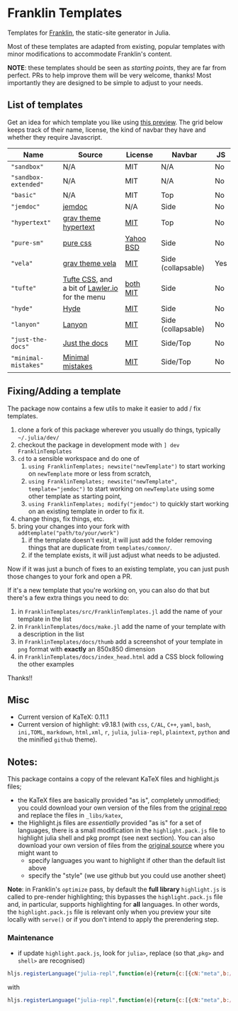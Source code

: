 # Franklin Templates

Templates for [Franklin](https://github.com/tlienart/Franklin.jl), the static-site generator in Julia.

Most of these templates are adapted from existing, popular templates with minor modifications to accommodate Franklin's content.

**NOTE**: these templates should be seen as _starting points_, they are far from perfect.
PRs to help improve them will be very welcome, thanks!
Most importantly they are designed to be simple to adjust to your needs.

## List of templates

Get an idea for which template you like using [this preview](https://tlienart.github.io/FranklinTemplates.jl/).
The grid below keeps track of their name, license, the kind of navbar they have and whether they require Javascript.

| Name | Source | License | Navbar | JS  |
| ---- | ------ | ------- | ----- | --- |
| `"sandbox"`  | N/A    | MIT     | N/A | No |
| `"sandbox-extended"`  | N/A    | MIT     | N/A | No |
| `"basic"`  | N/A    | MIT     | Top | No |
| `"jemdoc"` | [jemdoc](https://github.com/jem/jemdoc) | N/A | Side | No |
| `"hypertext"` | [grav theme hypertext](https://github.com/artofthesmart/hypertext) | [MIT](https://github.com/artofthesmart/hypertext/blob/master/LICENSE) | Top | No |
| `"pure-sm"` | [pure css](https://purecss.io/layouts/side-menu/) | [Yahoo BSD](https://github.com/pure-css/pure-site/blob/master/LICENSE.md) | Side | No |
| `"vela"` | [grav theme vela](https://github.com/danzinger/grav-theme-vela) | [MIT](https://github.com/danzinger/grav-theme-vela/blob/develop/LICENSE) | Side (collapsable) | Yes |
| `"tufte"` | [Tufte CSS](https://github.com/edwardtufte/tufte-css), and a bit of [Lawler.io](https://github.com/Eiriksmal/lawler-dot-io) for the menu | [both](https://github.com/edwardtufte/tufte-css/blob/gh-pages/LICENSE)  [MIT](https://github.com/Eiriksmal/lawler-dot-io/blob/main/license.md) | Side | No |
| `"hyde"` | [Hyde](https://github.com/poole/hyde) | [MIT](https://github.com/poole/hyde/blob/master/LICENSE.md) | Side | No |
| `"lanyon"` | [Lanyon](https://github.com/poole/lanyon) | [MIT](https://github.com/poole/lanyon/blob/master/LICENSE.md) | Side (collapsable) | No |
| `"just-the-docs"` | [Just the docs](https://github.com/pmarsceill/just-the-docs) | [MIT](https://github.com/pmarsceill/just-the-docs/blob/master/LICENSE.txt) | Side/Top | No |
| `"minimal-mistakes"` | [Minimal mistakes](https://github.com/mmistakes/minimal-mistakes) | [MIT](https://github.com/mmistakes/minimal-mistakes/blob/master/LICENSE) | Side/Top | No |

## Fixing/Adding a template

The package now contains a few utils to make it easier to add / fix templates.

1. clone a fork of this package wherever you usually do things, typically `~/.julia/dev/`
1. checkout the package in development mode with `] dev FranklinTemplates`
1. `cd` to a sensible workspace and do one of
    1. `using FranklinTemplates; newsite("newTemplate")` to start working on `newTemplate` more or less from scratch,
    1. `using FranklinTemplates; newsite("newTemplate", template="jemdoc")` to start working on `newTemplate` using some other template as starting point,
    1. `using FranklinTemplates; modify("jemdoc")` to quickly start working on an existing template in order to fix it.
1. change things, fix things, etc.
1. bring your changes into your fork with `addtemplate("path/to/your/work")`
    1. if the template doesn't exist, it will just add the folder removing things that are duplicate from `templates/common/`.
    1. if the template exists, it will just adjust what needs to be adjusted.

Now if it was just a bunch of fixes to an existing template, you can just push those changes to your fork and open a PR.

If it's a new template that you're working on, you can also do that but there's a few extra things you need to do:

1. in `FranklinTemplates/src/FranklinTemplates.jl` add the name of your template in the list
1. in `FranklinTemplates/docs/make.jl` add the name of your template with a description in the list
1. in `FranklinTemplates/docs/thumb` add a screenshot of your template in `png` format with **exactly** an 850x850 dimension
1. in `FranklinTemplates/docs/index_head.html` add a CSS block following the other examples

Thanks!!

## Misc

* Current version of KaTeX: 0.11.1
* Current version of highlight: v9.18.1 (with `css`, `C/AL`, `C++`, `yaml`, `bash`, `ini,TOML`, `markdown`, `html,xml`, `r`, `julia`, `julia-repl`, `plaintext`, `python` and the minified `github` theme).

## Notes:

This package contains a copy of the relevant KaTeX files and highlight.js files;
- the KaTeX files are basically provided "as is", completely unmodified; you could download your own version of the files from the [original repo](https://github.com/KaTeX/KaTeX) and replace the files in `_libs/katex`,
- the Highlight.js files are _essentially_ provided "as is" for a set of languages, there is a small modification in the `highlight.pack.js` file to highlight julia shell and pkg prompt (see next section). You can also download your own version of files from the [original source](https://highlightjs.org) where you might want to
    - specify languages you want to highlight if other than the default list above
    - specify the "style" (we use github but you could use another sheet)

**Note**: in Franklin's `optimize` pass, by default the **full library** `highlight.js` is called to pre-render highlighting; this bypasses the `highlight.pack.js` file and, in particular, supports highlighting for **all** languages. In other words, the `highlight.pack.js` file is relevant only when you preview your site locally with `serve()` or if you don't intend to apply the prerendering step.

### Maintenance

- if update `highlight.pack.js`, look for `julia>`, replace (so that ‚`pkg>` and `shell>` are recognised)

```js
hljs.registerLanguage("julia-repl",function(e){return{c:[{cN:"meta",b:/^julia>/,relevance:10,starts:{e:/^(?![ ]{6})/,sL:"julia"},aliases:["jldoctest"]}]}});
```

with

```js
hljs.registerLanguage("julia-repl",function(e){return{c:[{cN:"meta",b:/^julia>/,relevance:10,starts:{e:/^(?![ ]{6})/,sL:"julia"}},{cN:"metas",b:/^shell>/,relevance:10,starts:{e:/^(?![ ]{6})/,sL:"bash"}},{cN:"metap",b:/^\(.*\)\spkg>/,relevance:10,starts:{e:/^(?![ ]{6})/,sL:"julia"}}]}});
```

